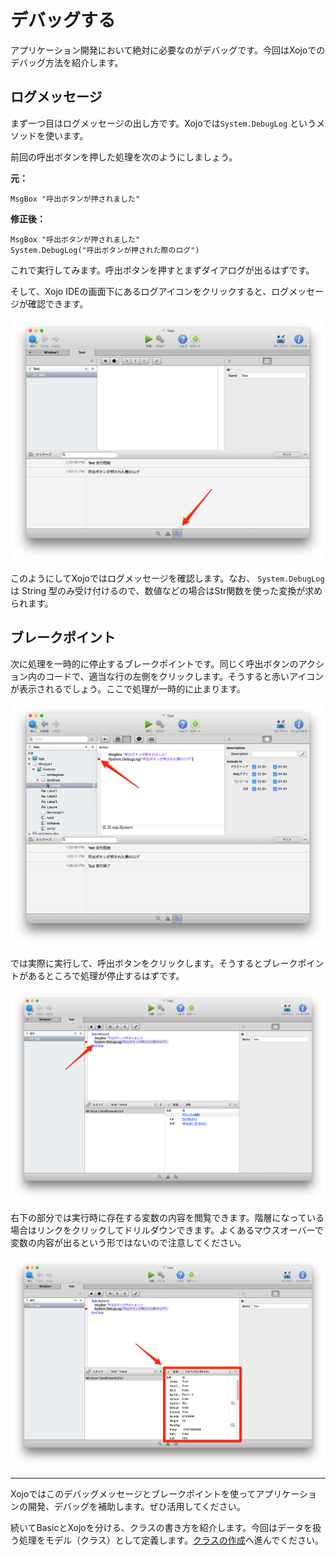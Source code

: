 # デバッグする

アプリケーション開発において絶対に必要なのがデバッグです。今回はXojoでのデバッグ方法を紹介します。

## ログメッセージ

まず一つ目はログメッセージの出し方です。Xojoでは`System.DebugLog` というメソッドを使います。

前回の呼出ボタンを押した処理を次のようにしましょう。

**元：**

```
MsgBox "呼出ボタンが押されました"
```

**修正後：**

```
MsgBox "呼出ボタンが押されました"
System.DebugLog("呼出ボタンが押された際のログ")
```

これで実行してみます。呼出ボタンを押すとまずダイアログが出るはずです。

そして、Xojo IDEの画面下にあるログアイコンをクリックすると、ログメッセージが確認できます。

![](images/5-1.png)

このようにしてXojoではログメッセージを確認します。なお、 `System.DebugLog` は String 型のみ受け付けるので、数値などの場合はStr関数を使った変換が求められます。

## ブレークポイント

次に処理を一時的に停止するブレークポイントです。同じく呼出ボタンのアクション内のコードで、適当な行の左側をクリックします。そうすると赤いアイコンが表示されるでしょう。ここで処理が一時的に止まります。

![](images/5-2.png)

では実際に実行して、呼出ボタンをクリックします。そうするとブレークポイントがあるところで処理が停止するはずです。

![](images/5-3.png)


右下の部分では実行時に存在する変数の内容を閲覧できます。階層になっている場合はリンクをクリックしてドリルダウンできます。よくあるマウスオーバーで変数の内容が出るという形ではないので注意してください。

![](images/5-4.png)

----

Xojoではこのデバッグメッセージとブレークポイントを使ってアプリケーションの開発、デバッグを補助します。ぜひ活用してください。

続いてBasicとXojoを分ける、クラスの書き方を紹介します。今回はデータを扱う処理をモデル（クラス）として定義します。[クラスの作成](6.md)へ進んでください。


